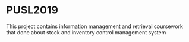 # PUSL2019
This project contains information management and retrieval coursework that done about stock and inventory control management system   
